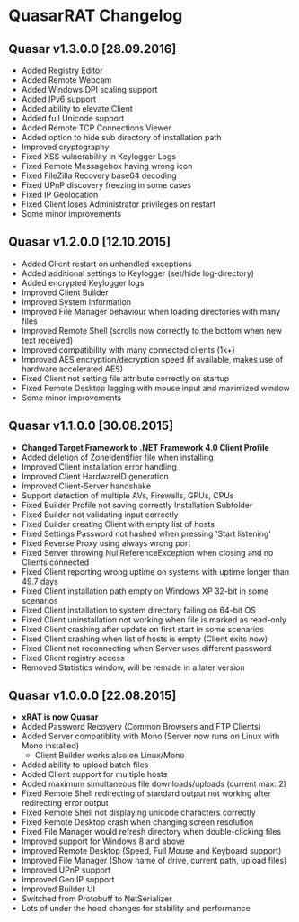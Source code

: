 # QuasarRAT Changelog

## Quasar v1.3.0.0 [28.09.2016]
* Added Registry Editor
* Added Remote Webcam
* Added Windows DPI scaling support
* Added IPv6 support
* Added ability to elevate Client
* Added full Unicode support
* Added Remote TCP Connections Viewer
* Added option to hide sub directory of installation path
* Improved cryptography
* Fixed XSS vulnerability in Keylogger Logs
* Fixed Remote Messagebox having wrong icon
* Fixed FileZilla Recovery base64 decoding
* Fixed UPnP discovery freezing in some cases
* Fixed IP Geolocation
* Fixed Client loses Administrator privileges on restart
* Some minor improvements

## Quasar v1.2.0.0 [12.10.2015]
* Added Client restart on unhandled exceptions
* Added additional settings to Keylogger (set/hide log-directory)
* Added encrypted Keylogger logs
* Improved Client Builder
* Improved System Information
* Improved File Manager behaviour when loading directories with many files
* Improved Remote Shell (scrolls now correctly to the bottom when new text received)
* Improved compatibility with many connected clients (1k+)
* Improved AES encryption/decryption speed (if available, makes use of hardware accelerated AES)
* Fixed Client not setting file attribute correctly on startup
* Fixed Remote Desktop lagging with mouse input and maximized window
* Some minor improvements

## Quasar v1.1.0.0 [30.08.2015]
* **Changed Target Framework to .NET Framework 4.0 Client Profile**
* Added deletion of ZoneIdentifier file when installing
* Improved Client installation error handling
* Improved Client HardwareID generation
* Improved Client-Server handshake
* Support detection of multiple AVs, Firewalls, GPUs, CPUs
* Fixed Builder Profile not saving correctly Installation Subfolder
* Fixed Builder not validating input correctly
* Fixed Builder creating Client with empty list of hosts
* Fixed Settings Password not hashed when pressing 'Start listening'
* Fixed Reverse Proxy using always wrong port
* Fixed Server throwing NullReferenceException when closing and no Clients connected
* Fixed Client reporting wrong uptime on systems with uptime longer than 49.7 days
* Fixed Client installation path empty on Windows XP 32-bit in some scenarios
* Fixed Client installation to system directory failing on 64-bit OS
* Fixed Client uninstallation not working when file is marked as read-only
* Fixed Client crashing after update on first start in some scenarios
* Fixed Client crashing when list of hosts is empty (Client exits now)
* Fixed Client not reconnecting when Server uses different password
* Fixed Client registry access
* Removed Statistics window, will be remade in a later version

## Quasar v1.0.0.0 [22.08.2015]
* **xRAT is now Quasar**
* Added Password Recovery (Common Browsers and FTP Clients)
* Added Server compatiblity with Mono (Server now runs on Linux with Mono installed)
  * Client Builder works also on Linux/Mono
* Added ability to upload batch files
* Added Client support for multiple hosts
* Added maximum simultaneous file downloads/uploads (current max: 2)
* Fixed Remote Shell redirecting of standard output not working after redirecting error output
* Fixed Remote Shell not displaying unicode characters correctly
* Fixed Remote Desktop crash when changing screen resolution
* Fixed File Manager would refresh directory when double-clicking files
* Improved support for Windows 8 and above
* Improved Remote Desktop (Speed, Full Mouse and Keyboard support)
* Improved File Manager (Show name of drive, current path, upload files)
* Improved UPnP support
* Improved Geo IP support
* Improved Builder UI
* Switched from Protobuff to NetSerializer
* Lots of under the hood changes for stability and performance
